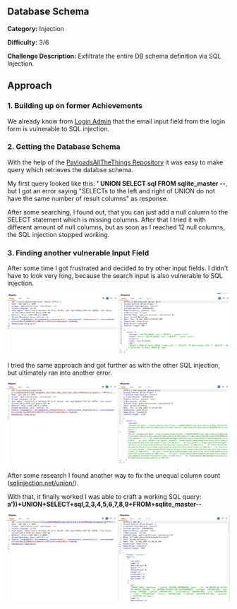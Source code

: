 ## Database Schema
**Category:** Injection

**Difficulty:** 3/6

**Challenge Description:** Exfiltrate the entire DB schema definition via SQL Injection.

## Approach

### 1. Building up on former Achievements

We already know from [Login Admin](/login-admin.md) that the email input field from the login form is vulnerable to SQL injection.

### 2. Getting the Database Schema

With the help of the [PayloadsAllTheThings Repository](https://github.com/swisskyrepo/PayloadsAllTheThings/blob/master/SQL%20Injection/SQLite%20Injection.md) it was easy to make query which retrieves the databse schema.

My first query looked like this: **' UNION SELECT sql FROM sqlite_master --**, but I got an error saying "SELECTs to the left and right of UNION do not have the same number of result columns" as response.

After some searching, I found out, that you can just add a null column to the SELECT statement which is missing columns. After that I tried it with different amount of null columns, but as soon as I reached 12 null columns, the SQL injection stopped working.

### 3. Finding another vulnerable Input Field

After some time I got frustrated and decided to try other input fields. I didn't have to look very long, because the search input is also vulnerable to SQL injection.

![Search SQLi Proof](/images/search-sqli-proof.png)

I tried the same approach and got further as with the other SQL injection, but ultimately ran into another error.

![Error with NULL columns](/images/sqli-union-null-columns.png)

After some research I found another way to fix the unequal column count ([sqlinjection.net/union/](https://www.sqlinjection.net/union/)).

With that, it finally worked I was able to craft a working SQL query: **a'))+UNION+SELECT+sql,2,3,4,5,6,7,8,9+FROM+sqlite_master--**

![Extracted Database Schema](/images/database-schema.png)